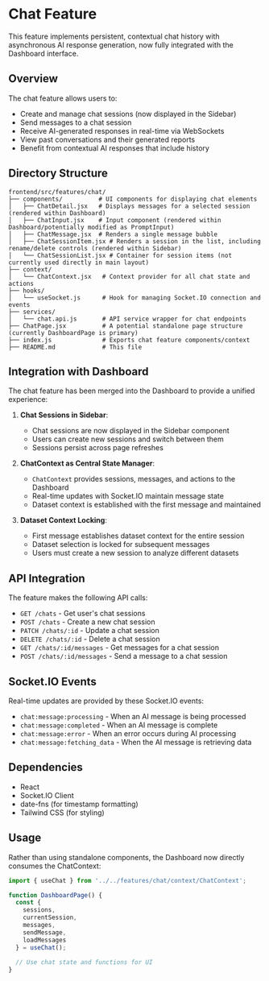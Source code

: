 # Chat Feature

This feature implements persistent, contextual chat history with asynchronous AI response generation, now fully integrated with the Dashboard interface.

## Overview

The chat feature allows users to:

- Create and manage chat sessions (now displayed in the Sidebar)
- Send messages to a chat session
- Receive AI-generated responses in real-time via WebSockets
- View past conversations and their generated reports
- Benefit from contextual AI responses that include history

## Directory Structure

```
frontend/src/features/chat/
├── components/          # UI components for displaying chat elements
│   ├── ChatDetail.jsx   # Displays messages for a selected session (rendered within Dashboard)
│   ├── ChatInput.jsx    # Input component (rendered within Dashboard/potentially modified as PromptInput)
│   ├── ChatMessage.jsx  # Renders a single message bubble
│   ├── ChatSessionItem.jsx # Renders a session in the list, including rename/delete controls (rendered within Sidebar)
│   └── ChatSessionList.jsx # Container for session items (not currently used directly in main layout)
├── context/
│   └── ChatContext.jsx   # Context provider for all chat state and actions
├── hooks/
│   └── useSocket.js      # Hook for managing Socket.IO connection and events
├── services/
│   └── chat.api.js       # API service wrapper for chat endpoints
├── ChatPage.jsx          # A potential standalone page structure (currently DashboardPage is primary)
├── index.js              # Exports chat feature components/context
├── README.md             # This file
```

## Integration with Dashboard

The chat feature has been merged into the Dashboard to provide a unified experience:

1. **Chat Sessions in Sidebar**:
   - Chat sessions are now displayed in the Sidebar component
   - Users can create new sessions and switch between them
   - Sessions persist across page refreshes

2. **ChatContext as Central State Manager**:
   - `ChatContext` provides sessions, messages, and actions to the Dashboard
   - Real-time updates with Socket.IO maintain message state
   - Dataset context is established with the first message and maintained

3. **Dataset Context Locking**:
   - First message establishes dataset context for the entire session
   - Dataset selection is locked for subsequent messages
   - Users must create a new session to analyze different datasets

## API Integration

The feature makes the following API calls:

- `GET /chats` - Get user's chat sessions
- `POST /chats` - Create a new chat session
- `PATCH /chats/:id` - Update a chat session
- `DELETE /chats/:id` - Delete a chat session
- `GET /chats/:id/messages` - Get messages for a chat session
- `POST /chats/:id/messages` - Send a message to a chat session

## Socket.IO Events

Real-time updates are provided by these Socket.IO events:

- `chat:message:processing` - When an AI message is being processed
- `chat:message:completed` - When an AI message is complete
- `chat:message:error` - When an error occurs during AI processing
- `chat:message:fetching_data` - When the AI message is retrieving data

## Dependencies

- React
- Socket.IO Client
- date-fns (for timestamp formatting)
- Tailwind CSS (for styling)

## Usage

Rather than using standalone components, the Dashboard now directly consumes the ChatContext:

```jsx
import { useChat } from '../../features/chat/context/ChatContext';

function DashboardPage() {
  const { 
    sessions, 
    currentSession, 
    messages, 
    sendMessage,
    loadMessages
  } = useChat();
  
  // Use chat state and functions for UI
}